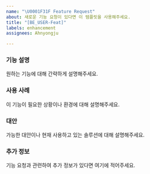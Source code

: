 ```yaml
---
name: "\U0001F31F Feature Request"
about: 새로운 기능 요청이 있다면 이 템플릿을 사용해주세요.
title: "[BE_USER-Feat]"
labels: enhancement
assignees: Ahnyongju

---
```


### 기능 설명
원하는 기능에 대해 간략하게 설명해주세요.

### 사용 사례
이 기능이 필요한 상황이나 환경에 대해 설명해주세요.

### 대안
가능한 대안이나 현재 사용하고 있는 솔루션에 대해 설명해주세요.

### 추가 정보
기능 요청과 관련하여 추가 정보가 있다면 여기에 적어주세요.
